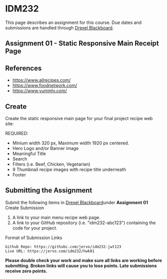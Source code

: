 # IDM232

This page describes an assignment for this course. Due dates and submissions are handled through [Drexel Blackboard](https://learn.dcollege.net/).

## Assignment 01 - Static Responsive Main Receipt Page

## References

- <a href="https://www.allrecipes.com/" target="_blank">https://www.allrecipes.com/</a>
- <a href="https://www.foodnetwork.com/" target="_blank">https://www.foodnetwork.com/</a>
- <a href="https://www.yummly.com/" target="_blank">https://www.yummly.com/</a>


## Create

Create the static responsive main page for your final project recipe web site:

REQUIRED:

- Minium width 320 px, Maximum width 1920 px centered.
- Hero Logo and/or Banner image
- Meaningful Title
- Search
- Filters (i.e. Beef, Chicken, Vegetarian)
- 9 Thumbnail recipe images with recipe title underneath
- Footer



## Submitting the Assignment


Submit the following items in <a href="https://learn.dcollege.net/" target="_blank"> Drexel Blackboard</a>under **Assignment 01** Create Submission

1. A link to your main menu recipe web page.
2. A link to your GitHub repository (i.e. "idm232-abc123") containing the code for your project.

Format of Submission Links

```
Github Repo: https://githubc.com/jervo/idm232-jwt123
Live URL: https://jervo.com/idm232/hwk01
```

**Please double check your work and make sure all links are working before submitting. Broken links will cause you to lose points. Late submissions receive zero points.**
